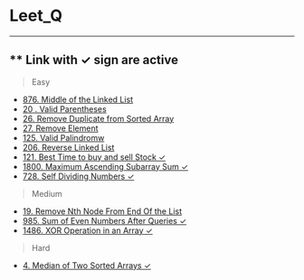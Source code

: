 # Leet_Q
------------------------------
** Link with ✓ sign are active 
------------------------------
>Easy
- [876. Middle of the Linked List](#Selection-Sort)
- [20 . Valid Parentheses](#Valid-Parentheses)
- [26. Remove Duplicate from Sorted Array](#Selection-Sort)
- [27. Remove Element](#Selection-Sort)
- [125. Valid Palindromw](#Selection-Sort)
- [206. Reverse Linked List](#Selection-Sort)
- [121. Best Time to buy and sell Stock ✓](https://leetcode.com/problems/best-time-to-buy-and-sell-stock/discuss/2423635/best-and-simple-solution-java)
- [1800. Maximum Ascending Subarray Sum ✓](https://leetcode.com/problems/maximum-ascending-subarray-sum/discuss/2607387/Java-Solution)
- [728. Self Dividing Numbers ✓](https://leetcode.com/problems/self-dividing-numbers/)
>Medium
- [19.  Remove Nth Node From End Of the List](#Selection-Sort)
- [985. Sum of Even Numbers After Queries ✓](https://leetcode.com/submissions/detail/805576401/)
- [1486. XOR Operation in an Array ✓](https://leetcode.com/problems/xor-operation-in-an-array/)
>Hard
- [4. Median of Two Sorted Arrays  ✓](https://leetcode.com/problems/median-of-two-sorted-arrays/discuss/2516024/Java-Solution-or-Using-merge-sort-or-100-faster)
